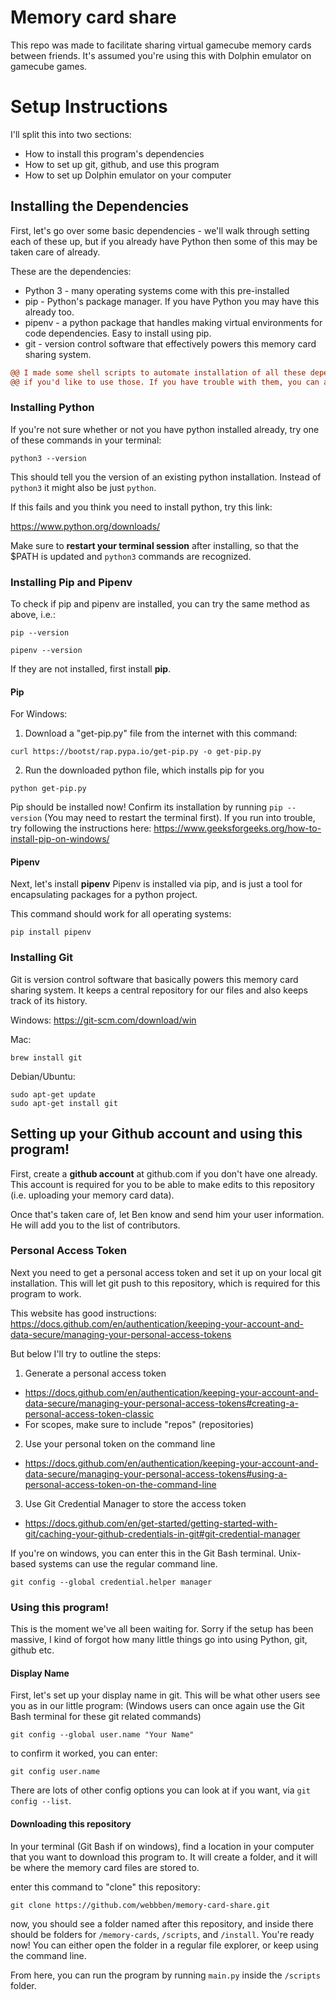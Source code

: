 # Memory card share
This repo was made to facilitate sharing virtual gamecube memory cards between friends. It's assumed you're using this with Dolphin emulator on gamecube games.

# Setup Instructions
I'll split this into two sections:
* How to install this program's dependencies
* How to set up git, github, and use this program
* How to set up Dolphin emulator on your computer

## Installing the Dependencies
First, let's go over some basic dependencies - we'll walk through setting each of these up, but if you already have Python then some of this may be taken care of already.

These are the dependencies:
* Python 3 - many operating systems come with this pre-installed
* pip - Python's package manager. If you have Python you may have this already too.
* pipenv - a python package that handles making virtual environments for code dependencies. Easy to install using pip.
* git - version control software that effectively powers this memory card sharing system.

```diff
@@ I made some shell scripts to automate installation of all these dependencies! Go to the /install folder @@
@@ if you'd like to use those. If you have trouble with them, you can also use the manual instructions provided below. @@
```

### Installing Python
If you're not sure whether or not you have python installed already, try one of these commands in your terminal:

```shell
python3 --version
```
This should tell you the version of an existing python installation. Instead of `python3` it might also be just `python`.

If this fails and you think you need to install python, try this link:

https://www.python.org/downloads/

Make sure to **restart your terminal session** after installing, so that the $PATH is updated and `python3` commands are recognized.

### Installing Pip and Pipenv
To check if pip and pipenv are installed, you can try the same method as above, i.e.:
```shell
pip --version

pipenv --version
```

If they are not installed, first install **pip**.

#### Pip

For Windows:
1. Download a "get-pip.py" file from the internet with this command:
```shell
curl https://bootst/rap.pypa.io/get-pip.py -o get-pip.py
```
2. Run the downloaded python file, which installs pip for you
```shell
python get-pip.py
```
Pip should be installed now! Confirm its installation by running `pip --version` (You may need to restart the terminal first).
If you run into trouble, try following the instructions here: https://www.geeksforgeeks.org/how-to-install-pip-on-windows/

#### Pipenv

Next, let's install **pipenv**
Pipenv is installed via pip, and is just a tool for encapsulating packages for a python project.

This command should work for all operating systems:
```shell
pip install pipenv
```

### Installing Git

Git is version control software that basically powers this memory card sharing system.
It keeps a central repository for our files and also keeps track of its history.

Windows:
https://git-scm.com/download/win

Mac:
```shell
brew install git
```

Debian/Ubuntu:
```shell
sudo apt-get update
sudo apt-get install git
```

## Setting up your Github account and using this program!

First, create a **github account** at github.com if you don't have one already.
This account is required for you to be able to make edits to this repository (i.e. uploading your memory card data).

Once that's taken care of, let Ben know and send him your user information.  He will add you to the list of contributors.

### Personal Access Token

Next you need to get a personal access token and set it up on your local git installation. This will let git push to this repository, which is required for this program to work.

This website has good instructions:  https://docs.github.com/en/authentication/keeping-your-account-and-data-secure/managing-your-personal-access-tokens

But below I'll try to outline the steps:
1) Generate a personal access token
- https://docs.github.com/en/authentication/keeping-your-account-and-data-secure/managing-your-personal-access-tokens#creating-a-personal-access-token-classic
- For scopes, make sure to include "repos" (repositories)
2) Use your personal token on the command line
- https://docs.github.com/en/authentication/keeping-your-account-and-data-secure/managing-your-personal-access-tokens#using-a-personal-access-token-on-the-command-line
3) Use Git Credential Manager to store the access token
- https://docs.github.com/en/get-started/getting-started-with-git/caching-your-github-credentials-in-git#git-credential-manager

If you're on windows, you can enter this in the Git Bash terminal. Unix-based systems can use the regular command line.
```shell
git config --global credential.helper manager
```

### Using this program!
This is the moment we've all been waiting for.  Sorry if the setup has been massive, I kind of forgot how many little things go into using Python, git, github etc.

#### Display Name
First, let's set up your display name in git.  This will be what other users see you as in our little program:
(Windows users can once again use the Git Bash terminal for these git related commands)
```shell
git config --global user.name "Your Name"
```
to confirm it worked, you can enter:
```shell
git config user.name
```

There are lots of other config options you can look at if you want, via `git config --list`.

#### Downloading this repository
In your terminal (Git Bash if on windows), find a location in your computer that you want to download this program to.  It will create a folder,
and it will be where the memory card files are stored to.

enter this command to "clone" this repository:
```shell
git clone https://github.com/webbben/memory-card-share.git
```

now, you should see a folder named after this repository, and inside there should be folders for `/memory-cards`, `/scripts`, and `/install`.
You're ready now!  You can either open the folder in a regular file explorer, or keep using the command line.  

From here, you can run the program by running `main.py` inside the `/scripts` folder.
